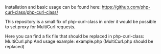 Installation and basic usage can be found here: https://github.com/php-curl-class/php-curl-class/

This repository is a small fix of php-curl-class in order it would be possible to set proxy for MultiCurl requests. 

Here you can find a fix file that should be replaced in php-curl-class: MultiCurl.php
And usage example: example.php (MultiCurl.php should be replaced)
